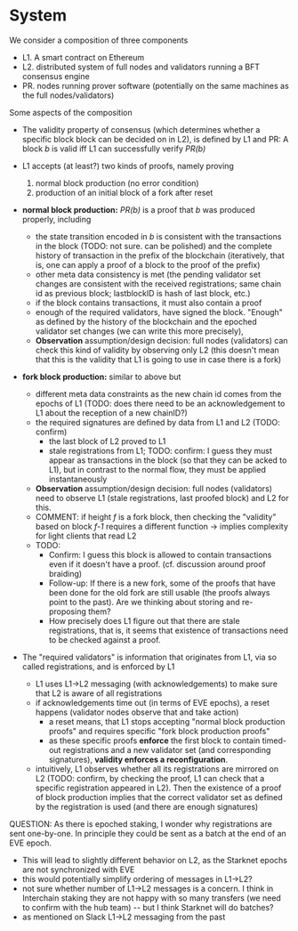 # System

We consider a composition of three components
- L1. A smart contract on Ethereum
- L2. distributed system of full nodes and validators running a BFT consensus engine
- PR. nodes running prover software (potentially on the same machines as the full nodes/validators)

Some aspects of the composition
- The validity property of consensus (which determines whether a specific block block can be decided on in L2), is defined by L1 and PR: A block _b_ is valid iff L1 can successfully verify _PR(b)_
- L1 accepts (at least?) two kinds of proofs, namely proving
    1. normal block production (no error condition)
    2. production of an initial block of a fork after reset
- **normal block production:** _PR(b)_ is a proof that _b_ was produced properly, including
    - the state transition encoded in _b_ is consistent with the transactions in the block (TODO: not sure. can be polished) and the complete history of transaction in the prefix of the blockchain (iteratively, that is, one can apply a proof of a block to the proof of the prefix)
    - other meta data consistency is met (the pending validator set changes are consistent with the received registrations; same chain id as previous block; lastblockID is hash of last block, etc.)
    - if the block contains transactions, it must also contain a proof
    - enough of the required validators, have signed the block. "Enough" as defined by the history of the blockchain and the epoched validator set changes (we can write this more precisely), 
    - **Observation** assumption/design decision: full nodes (validators) can check this kind of validity by observing only L2 (this doesn't mean that this is the validity that L1 is going to use in case there is a fork)
- **fork block production:** similar to above but
    - different meta data constraints as the new chain id comes from the epochs of L1 (TODO: does there need to be an acknowledgement to L1 about the reception of a new chainID?)
    - the required signatures are defined by data from L1 and L2 (TODO: confirm) 
        - the last block of L2 proved to L1
        - stale registrations from L1; TODO: confirm: I guess they must appear as transactions in the block (so that they can be acked to L1), but in contrast to the normal flow, they must be applied instantaneously
    - **Observation** assumption/design decision: full nodes (validators) need to observe L1 (stale registrations, last proofed block) and L2 for this.
    - COMMENT: if height _f_ is a fork block, then checking the "validity" based on block _f-1_ requires a different function -> implies complexity for light clients that read L2
    - TODO: 
        - Confirm: I guess this block is allowed to contain transactions even if it doesn't have a proof. (cf. discussion around proof braiding)
        - Follow-up: If there is a new fork, some of the proofs that have been done for the old fork are still usable (the proofs always point to the past). Are we thinking about storing and re-proposing them?
        - How precisely does L1 figure out that there are stale registrations, that is, it seems that existence of transactions need to be checked against a proof.


- The "required validators" is information that originates from L1, via so called registrations, and is enforced by L1
    - L1 uses L1->L2 messaging (with acknowledgements) to make sure that L2 is aware of all registrations
    - if acknowledgements time out (in terms of EVE epochs), a reset happens (validator nodes observe that and take action)
        - a reset means, that L1 stops accepting "normal block production proofs" and requires specific "fork block production proofs"
        - as these specific proofs **enforce** the first block to contain timed-out registrations and a new validator set (and corresponding signatures), **validity enforces a reconfiguration**.
    - intuitively, L1 observes whether all its registrations are mirrored on L2 (TODO: confirm, by checking the proof, L1 can check that a specific registration appeared in L2). Then the existence of a proof of block production implies that the correct validator set as defined by the registration is used (and there are enough signatures)

QUESTION: As there is epoched staking, I wonder why registrations are sent one-by-one. In principle they could be sent as a batch at the end of an EVE epoch. 

- This will lead to slightly different behavior on L2, as the Starknet epochs are not synchronized with EVE
- this would potentially simplify ordering of messages in L1->L2?
- not sure whether number of L1->L2 messages is a concern. I think in Interchain staking they are not happy with so many transfers (we need to confirm with the hub team) -- but I think Starknet will do batches?
- as mentioned on Slack L1->L2 messaging from the past
